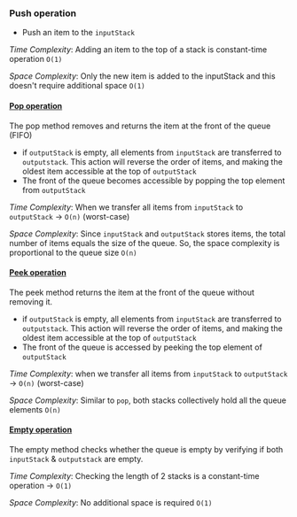 ### Push operation

* Push an item to the `inputStack`

*Time Complexity*: Adding an item to the top of a stack is constant-time operation `O(1)`

*Space Complexity*: Only the new item is added to the inputStack and this doesn't require additional space `O(1)`

#### <ins>Pop operation</ins>
The pop method removes and returns the item at the front of the queue (FIFO)

* if `outputStack` is empty, all elements from `inputStack` are transferred to `outputstack`. This action will reverse the order of items, and making the oldest item accessible at the top of `outputStack`
* The front of the queue becomes accessible by popping the top element from `outputStack`

*Time Complexity*: When we transfer all items from `inputStack` to `outputStack` -> `O(n)` (worst-case)

*Space Complexity*: Since `inputStack` and `outputStack` stores items, the total number of items equals the size of the queue. So, the space complexity is proportional to the queue size `O(n)`

#### <ins>Peek operation</ins>
The peek method returns the item at the front of the queue without removing it.

* if `outputStack` is empty, all elements from `inputStack` are transferred to `outputstack`. This action will reverse the order of items, and making the oldest item accessible at the top of `outputStack`
* The front of the queue is accessed by peeking the top element of `outputStack`

*Time Complexity*: when we transfer all items from `inputStack` to `outputStack` -> `O(n)` (worst-case)

*Space Complexity*: Similar to `pop`, both stacks collectively hold all the queue elements `O(n)`

#### <ins>Empty operation</ins>
The empty method checks whether the queue is empty by verifying if both `inputStack` & `outputstack` are empty.

*Time Complexity*: Checking the length of 2 stacks is a constant-time operation -> `O(1)`

*Space Complexity*: No additional space is required `O(1)`




